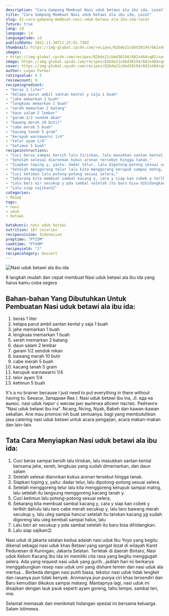 ```yaml
---
description: "Cara Gampang Membuat Nasi uduk betawi ala ibu ida, Lezat"
title: "Cara Gampang Membuat Nasi uduk betawi ala ibu ida, Lezat"
slug: 61-cara-gampang-membuat-nasi-uduk-betawi-ala-ibu-ida-lezat
future: true
lang: id
language: id
languageCode: id
publishDate: 2021-11-30T11:25:01.710Z 
thumbnail: https://img-global.cpcdn.com/recipes/82bde21cbbd30194/682x484cq65/nasi-uduk-betawi-ala-ibu-ida-foto-resep-utama.png
images:
- https://img-global.cpcdn.com/recipes/82bde21cbbd30194/682x484cq65/nasi-uduk-betawi-ala-ibu-ida-foto-resep-utama.png
image: https://img-global.cpcdn.com/recipes/82bde21cbbd30194/682x484cq65/nasi-uduk-betawi-ala-ibu-ida-foto-resep-utama.png
cover: https://img-global.cpcdn.com/recipes/82bde21cbbd30194/682x484cq65/nasi-uduk-betawi-ala-ibu-ida-foto-resep-utama.png
author: Logan Parker
ratingvalue: 4.5
reviewcount: 9
recipeingredient:
- "beras 1 liter"
- "kelapa parut ambil santan kental y saja 1 buah"
- "jahe memarkan 1 buah"
- "lengkuas memarkan 1 buah"
- "sereh memarkan 2 batang"
- "daun salam 2 lembar"
- "garam 1/2 sendok mkan"
- "bawang merah 10 butir"
- "cabe merah 5 buah"
- "kacang tanah 5 gram"
- "kerupuk warnawarni 1/4"
- "telor ayam 1/4"
- "ketimun 5 buah"
recipeinstructions:
- "Cuci beras sampai bersih lalu tiriskan, lalu masukkan santan kental bersama jahe, sereh, lengkuas yang sudah dimemarkan, dan daun salam"
- "Setelah selesai diaronkan kukus aronan tersebut hingga tanak."
- "Siapkan toping y, yaitu: dadar telur, lalu dipotong-potong sesuai selera."
- "Setelah menggoreng telur lalu kita menggoreng kerupuk sampai matng, lalu setelah itu langsung menggoreng kacang tanah y."
- "Cuci ketimun lalu potong-potong sesuai selera,"
- "Sekarang kita membuat sambal kacang y, cara y siap kan cobek y terlbih dahulu lalu taro cabe merah secukup y, lalu taro bawang merah secukup y, lalu uleg sampai hancur setelah itu tarokan kacang yg sudah digoreng lalu uleg kembali sampai halus, lalu"
- "Lalu beri air secukup y pda sambal setelah itu baru bisa dihidangkan."
- "Lalu siap sajikan😉"
categories:
- Resep
tags:
- nasi
- uduk
- betawi

katakunci: nasi uduk betawi 
nutrition: 167 calories
recipecuisine: Indonesian
preptime: "PT15M"
cooktime: "PT49M"
recipeyield: "1"
recipecategory: Dessert
---
```



![Nasi uduk betawi ala ibu ida](https://img-global.cpcdn.com/recipes/82bde21cbbd30194/682x484cq65/nasi-uduk-betawi-ala-ibu-ida-foto-resep-utama.png)

8 langkah mudah dan cepat membuat  Nasi uduk betawi ala ibu ida yang harus kamu coba segera

<!--inarticleads1-->

## Bahan-bahan Yang Dibutuhkan Untuk Pembuatan Nasi uduk betawi ala ibu ida:

1. beras 1 liter
1. kelapa parut ambil santan kental y saja 1 buah
1. jahe memarkan 1 buah
1. lengkuas memarkan 1 buah
1. sereh memarkan 2 batang
1. daun salam 2 lembar
1. garam 1/2 sendok mkan
1. bawang merah 10 butir
1. cabe merah 5 buah
1. kacang tanah 5 gram
1. kerupuk warnawarni 1/4
1. telor ayam 1/4
1. ketimun 5 buah

It&#39;s a no brainer because I just need to put everything in there without having to. Бекаси, Западная Ява /. Nasi uduk betawi ibu ina, Jl. еда на вынос. nasi uduk пирог с мясом рис выпечка абсент пастис. Рейтинги &#34;Nasi uduk betawi ibu ina&#34;. Ncang, Ncing, Nyak, Babeh dan kawan-kawan sekalian. Ane mau promosi nih buat semuanya. bagi yang membutuhkan jasa catering nasi uduk betawi untuk acara pengajian, acara makan-makan dan lain-lain. 

<!--inarticleads2-->

## Tata Cara Menyiapkan Nasi uduk betawi ala ibu ida:

1. Cuci beras sampai bersih lalu tiriskan, lalu masukkan santan kental bersama jahe, sereh, lengkuas yang sudah dimemarkan, dan daun salam
1. Setelah selesai diaronkan kukus aronan tersebut hingga tanak.
1. Siapkan toping y, yaitu: dadar telur, lalu dipotong-potong sesuai selera.
1. Setelah menggoreng telur lalu kita menggoreng kerupuk sampai matng, lalu setelah itu langsung menggoreng kacang tanah y.
1. Cuci ketimun lalu potong-potong sesuai selera,
1. Sekarang kita membuat sambal kacang y, cara y siap kan cobek y terlbih dahulu lalu taro cabe merah secukup y, lalu taro bawang merah secukup y, lalu uleg sampai hancur setelah itu tarokan kacang yg sudah digoreng lalu uleg kembali sampai halus, lalu
1. Lalu beri air secukup y pda sambal setelah itu baru bisa dihidangkan.
1. Lalu siap sajikan😉


Nasi uduk di jakarta selatan kedua adalah nasi uduk Ibu Yoyo yang begitu dikenal sebagai nasi uduk khas Betawi yang sangat lezat di wilayah Karet Pedurenan di Kuningan, Jakarta Selatan. Terletak di daerah Bintaro, Nasi uduk Kebon Kacang Ibu Ida ini memiliki cita rasa yang begitu menggugah selera. Ada yang request nasi uduk yang gurih…jadilah hari ini berkarya menggabungkan resep nasi uduk umi yang dishare temen dan nasi uduk ala mertua… Berbeda dengan nasi putih biasa, tekstur nasi uduk tidak lengket dan rasanya pun tidak benyek. Aromanya pun punya ciri khas tersendiri dan Baru kemudian dikukus sampai matang. Mantapnya lagi, nasi uduk ini disajikan dengan lauk pauk seperti ayam goreng, tahu tempe, sambal teri, mie. 

Selamat memasak dan menikmati hidangan spesial ini bersama keluarga. Salam Istimewa.
